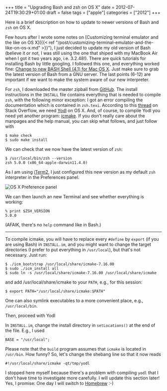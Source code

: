 +++
title = "Upgrading Bash and zsh on OS X"
date = 2012-07-24T19:30:29+01:00
draft = false
tags = ["apple"]
categories = ["2012"]
+++

Here is a brief description on how to update to newer versions of Bash and `zsh` on OS X.

Few hours after I wrote some notes on [Customizing terminal emulator and the like on OS X]({{< ref "/post/customizing-terminal-emulator-and-the-like-on-os-x.md" >}}"), I just decided to update my old version of Bash (believe it or not, I was still using the one that shiped with my MacBook Air when I got it two years ago, i.e. 3.2.48!). There are quick tutorials for installing Bash by little googling. I followed this one, and everything worked fine: [Change to new BASH Shell (4.1) for Mac OS X](http://bit.ly/NsQiT2). Just make sure to grab the latest version of Bash from a GNU server. The last points (6-12) are important if we want to make the system aware of our new interpreter.

For `zsh`, I downloaded the master zipball from [GitHub](https://github.com/zsh-users/zsh). The install instructions in the `INSTALL` file contains everything that is needed to compile `zsh`, with the following minor exception: I got an error compiling the documentation which is contained in `zsh.texi`. According to this [thread](http://stackoverflow.com/questions/6894790/zsh-compilation-problem-in-osx) on Stack Overflow, we need [Yodl](http://yodl.sourceforge.net/) on OS X. And, of course, to compile Yodl you need yet another program: [icmake](http://icmake.sourceforge.net/). If you don't really care about the manpages and the help manual, you can skip what follows, and just follow with

```
$ make check
$ sudo make install
```

We can check that we now have the latest version of `zsh`:

```
$ /usr/local/bin/zsh --version
zsh 5.0.0 (x86_64-apple-darwin11.4.0)
```

As I am using [iTerm2](http://www.iterm2.com/), I just configured this new version as my default `zsh` interpreter in the Preferences panel.

![OS X Preference panel](/img/20120724125723.png)

We can then launch an new Terminal and see whether everything is working:

```
% print $ZSH_VERSION
5.0.0
```

(AFAIK, there's no `help` command like in Bash.)

--------

To compile icmake, you will have to replace every `#define` by `export` (if you are using Bash) in `INSTALL.im`, and you might want to change the target directories (I prefer to put everything in `/usr/local`), but that's not necessary. Just run:

```
$ ./icm_bootstrap /usr/local/share/icmake-7.16.00
$ sudo ./icm_install all
$ sudo ln -s /usr/local/share/icmake-7.16.00 /usr/local/share/icmake
```

and add /usr/local/share/icmake to your `PATH`, e.g., for this session:

```
$ export PATH="/usr/local/share/icmake:$PATH"
```

One can also symlink executables to a more convenient place, e.g., `/usr/local/bin`.

Then, proceed with Yodl

In `INSTALL.im`, change the install directory in `setLocations()` at the end
of the file. E.g., I used

```
BASE = "/usr/local";
```

Please note that the `build` program assumes that `icmake` is located in `/usr/bin`. How funny? So, let's change the shebang line so that it now reads

```
#!/usr/local/share/icmake -qt/tmp/yodl
```

I stopped here myself because there's a problem with compiling `yodl` that I don't have time to investigate more carefully. I will update this section later!
Yes, I promise: One day I will switch to [Homebrew](http://mxcl.github.com/homebrew/) :-)
